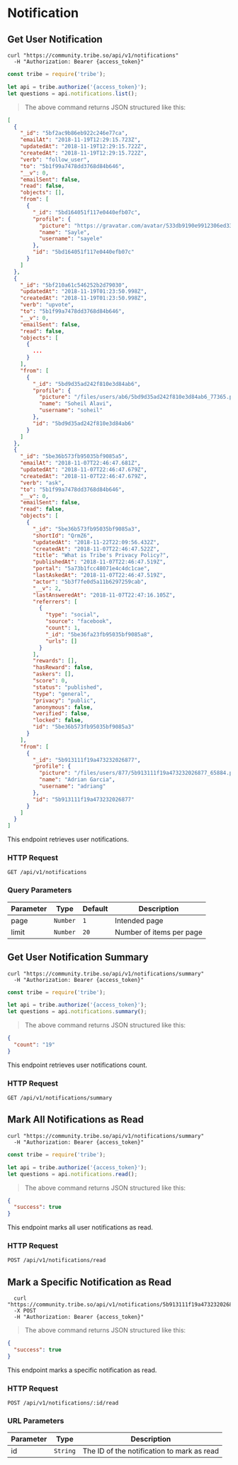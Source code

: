 # Notification

## Get User Notification


```shell
curl "https://community.tribe.so/api/v1/notifications"
  -H "Authorization: Bearer {access_token}"
```

```javascript
const tribe = require('tribe');

let api = tribe.authorize('{access_token}');
let questions = api.notifications.list();
```

> The above command returns JSON structured like this:

```json
[
  {
    "_id": "5bf2ac9b86eb922c246e77ca",
    "emailAt": "2018-11-19T12:29:15.723Z",
    "updatedAt": "2018-11-19T12:29:15.722Z",
    "createdAt": "2018-11-19T12:29:15.722Z",
    "verb": "follow_user",
    "to": "5b1f99a7478dd3768d84b646",
    "__v": 0,
    "emailSent": false,
    "read": false,
    "objects": [],
    "from": [
      {
        "_id": "5bd164051f117e0440efb07c",
        "profile": {
          "picture": "https://gravatar.com/avatar/533db9190e9912306ed3334e3dba2a56?s=200&d=retro",
          "name": "Sayle",
          "username": "sayele"
        },
        "id": "5bd164051f117e0440efb07c"
      }
    ]
  },
  {
    "_id": "5bf210a61c546252b2d79030",
    "updatedAt": "2018-11-19T01:23:50.998Z",
    "createdAt": "2018-11-19T01:23:50.998Z",
    "verb": "upvote",
    "to": "5b1f99a7478dd3768d84b646",
    "__v": 0,
    "emailSent": false,
    "read": false,
    "objects": [
      {
        ...
      }
    ],
    "from": [
      {
        "_id": "5bd9d35ad242f810e3d84ab6",
        "profile": {
          "picture": "/files/users/ab6/5bd9d35ad242f810e3d84ab6_77365.png",
          "name": "Soheil Alavi",
          "username": "soheil"
        },
        "id": "5bd9d35ad242f810e3d84ab6"
      }
    ]
  },
  {
    "_id": "5be36b573fb95035bf9085a5",
    "emailAt": "2018-11-07T22:46:47.681Z",
    "updatedAt": "2018-11-07T22:46:47.679Z",
    "createdAt": "2018-11-07T22:46:47.679Z",
    "verb": "ask",
    "to": "5b1f99a7478dd3768d84b646",
    "__v": 0,
    "emailSent": false,
    "read": false,
    "objects": [
      {
        "_id": "5be36b573fb95035bf9085a3",
        "shortId": "QrmZ6",
        "updatedAt": "2018-11-22T22:09:56.432Z",
        "createdAt": "2018-11-07T22:46:47.522Z",
        "title": "What is Tribe's Privacy Policy?",
        "publishedAt": "2018-11-07T22:46:47.519Z",
        "portal": "5a73b1fcc48071e4c4dc1cae",
        "lastAskedAt": "2018-11-07T22:46:47.519Z",
        "actor": "5b3f7fe0d5a11b6297259cab",
        "__v": 2,
        "lastAnsweredAt": "2018-11-07T22:47:16.105Z",
        "referrers": [
          {
            "type": "social",
            "source": "facebook",
            "count": 1,
            "_id": "5be36fa23fb95035bf9085a8",
            "urls": []
          }
        ],
        "rewards": [],
        "hasReward": false,
        "askers": [],
        "score": 0,
        "status": "published",
        "type": "general",
        "privacy": "public",
        "anonymous": false,
        "verified": false,
        "locked": false,
        "id": "5be36b573fb95035bf9085a3"
      }
    ],
    "from": [
      {
        "_id": "5b913111f19a473232026877",
        "profile": {
          "picture": "/files/users/877/5b913111f19a473232026877_65884.png",
          "name": "Adrian Garcia",
          "username": "adriang"
        },
        "id": "5b913111f19a473232026877"
      }
    ]
  }
]
```

This endpoint retrieves user notifications.

### HTTP Request

<code class="request">GET /api/v1/notifications</code>


### Query Parameters

Parameter | Type | Default | Description
--------- | ------- | ----------- | -----------
page | `Number` | `1` | Intended page
limit | `Number` | `20` | Number of items per page



## Get User Notification Summary


```shell
curl "https://community.tribe.so/api/v1/notifications/summary"
  -H "Authorization: Bearer {access_token}"
```

```javascript
const tribe = require('tribe');

let api = tribe.authorize('{access_token}');
let questions = api.notifications.summary();
```

> The above command returns JSON structured like this:

```json
{
  "count": "19"
}
```

This endpoint retrieves user notifications count.

### HTTP Request

<code class="request">GET /api/v1/notifications/summary</code>




## Mark All Notifications as Read


```shell
curl "https://community.tribe.so/api/v1/notifications/summary"
  -H "Authorization: Bearer {access_token}"
```

```javascript
const tribe = require('tribe');

let api = tribe.authorize('{access_token}');
let questions = api.notifications.read();
```

> The above command returns JSON structured like this:

```json
{
  "success": true
}
```

This endpoint marks all user notifications as read.

### HTTP Request

<code class="request">POST /api/v1/notifications/read</code>



## Mark a Specific Notification as Read


```shell
  curl "https://community.tribe.so/api/v1/notifications/5b913111f19a473232026877/read"
  -X POST
  -H "Authorization: Bearer {access_token}"
```

> The above command returns JSON structured like this:

```json
{
  "success": true
}
```

This endpoint marks a specific notification as read.

### HTTP Request

<code class="request">POST /api/v1/notifications/:id/read</code>

### URL Parameters

Parameter | Type | Description
--------- | ----------- | -----------
id | `String` | The ID of the notification to mark as read